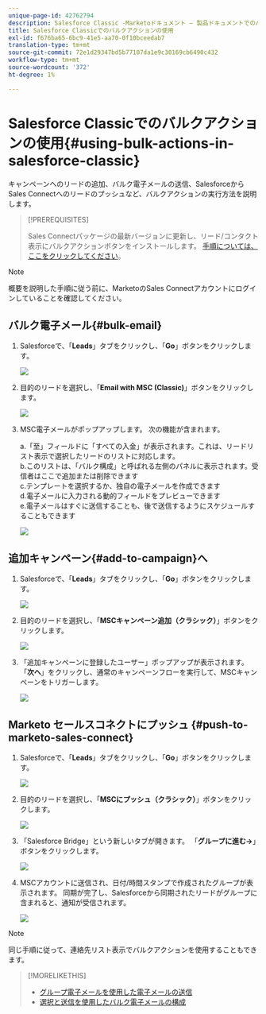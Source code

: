 ```yaml
---
unique-page-id: 42762794
description: Salesforce Classic -Marketoドキュメント — 製品ドキュメントでのバルクアクションの使用
title: Salesforce Classicでのバルクアクションの使用
exl-id: f676ba65-6bc9-41e5-aa70-0f10bceedab7
translation-type: tm+mt
source-git-commit: 72e1d29347bd5b77107da1e9c30169cb6490c432
workflow-type: tm+mt
source-wordcount: '372'
ht-degree: 1%

---
```


# Salesforce Classicでのバルクアクションの使用{#using-bulk-actions-in-salesforce-classic}

キャンペーンへのリードの追加、バルク電子メールの送信、SalesforceからSales Connectへのリードのプッシュなど、バルクアクションの実行方法を説明します。

>[!PREREQUISITES]
>
>Sales Connectパッケージの最新バージョンに更新し、リード/コンタクト表示にバルクアクションボタンをインストールします。 [手順については、ここをクリックしてください](https://s3.amazonaws.com/tout-user-store/salesforce/assets/Marketo+Sales+Engage+For+Salesforce_+Installation+and+Success+Guide.pdf)。

>[!NOTE]
>
>概要を説明した手順に従う前に、MarketoのSales Connectアカウントにログインしていることを確認してください。

## バルク電子メール{#bulk-email}

1. Salesforceで、「**Leads**」タブをクリックし、「**Go**」ボタンをクリックします。

   ![](assets/one-5.png)

1. 目的のリードを選択し、「**Email with MSC (Classic)**」ボタンをクリックします。

   ![](assets/two-5.png)

1. MSC電子メールがポップアップします。 次の機能が含まれます。

   a.「至」フィールドに「すべての入金」が表示されます。これは、リードリスト表示で選択したリードのリストに対応します。\
   b.このリストは、「バルク構成」と呼ばれる左側のパネルに表示されます。受信者はここで追加または削除できます\
   c.テンプレートを選択するか、独自の電子メールを作成できます\
   d.電子メールに入力される動的フィールドをプレビューできます\
   e.電子メールはすぐに送信することも、後で送信するようにスケジュールすることもできます

   ![](assets/three-4.png)

## 追加キャンペーン{#add-to-campaign}へ

1. Salesforceで、「**Leads**」タブをクリックし、「**Go**」ボタンをクリックします。

   ![](assets/four-3.png)

1. 目的のリードを選択し、「**MSCキャンペーン追加（クラシック）**」ボタンをクリックします。

   ![](assets/five-3.png)

1. 「追加キャンペーンに登録したユーザー」ポップアップが表示されます。 「**次へ**」をクリックし、通常のキャンペーンフローを実行して、MSCキャンペーンをトリガーします。

   ![](assets/six.png)

## Marketo セールスコネクトにプッシュ {#push-to-marketo-sales-connect}

1. Salesforceで、「**Leads**」タブをクリックし、「**Go**」ボタンをクリックします。

   ![](assets/seven-1.png)

1. 目的のリードを選択し、「**MSCにプッシュ（クラシック）**」ボタンをクリックします。

   ![](assets/eight-1.png)

1. 「Salesforce Bridge」という新しいタブが開きます。 「**グループに進む→**」ボタンをクリックします。

   ![](assets/nine-1.png)

1. MSCアカウントに送信され、日付/時間スタンプで作成されたグループが表示されます。 同期が完了し、Salesforceから同期されたリードがグループに含まれると、通知が受信されます。

   ![](assets/ten.png)

>[!NOTE]
>
>同じ手順に従って、連絡先リスト表示でバルクアクションを使用することもできます。

>[!MORELIKETHIS]
>
>* [グループ電子メールを使用した電子メールの送信](/help/marketo/product-docs/marketo-sales-connect/email/using-the-compose-window/sending-emails-via-group-email.md)
>* [選択と送信を使用したバルク電子メールの構成](/help/marketo/product-docs/marketo-sales-connect/email/using-the-compose-window/composing-bulk-emails-with-select-and-send.md#sending-emails)

